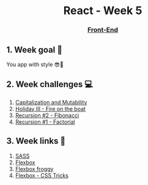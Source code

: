 <h1 align="center">React - Week 5</h1>
<h3 align="center"><a href="https://www.techopedia.com/definition/29569/front-end-developer" target="_blank">Front-End</a></h3>

## 1. Week goal 🏁
<p>You app with style 😎🎨</p>

## 2. Week challenges 💻
1. [Capitalization and Mutability](https://www.codewars.com/kata/595970246c9b8fa0a8000086)
2. [Holiday III - Fire on the boat](https://www.codewars.com/kata/57e8fba2f11c647abc000944)
3. [Recursion #2 - Fibonacci](https://www.codewars.com/kata/569512b7707bc1b88200002f)
4. [Recursion #1 - Factorial](https://www.codewars.com/kata/5694cb0ec554589633000036)

## 3. Week links 🔗
1. [SASS](https://www.youtube.com/watch?v=Zz6eOVaaelI)
2. [Flexbox](https://www.youtube.com/watch?v=JJSoEo8JSnc)
3. [Flexbox froggy](https://flexboxfroggy.com/)
4. [Flexbox - CSS Tricks](https://css-tricks.com/snippets/css/a-guide-to-flexbox/)